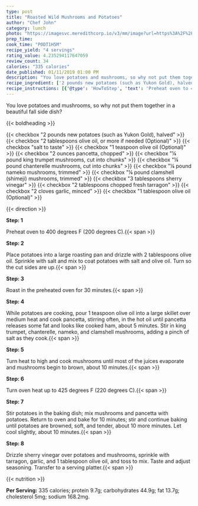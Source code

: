 ```yaml
---
type: post
title: "Roasted Wild Mushrooms and Potatoes"
author: "Chef John"
category: lunch
photo: "https://imagesvc.meredithcorp.io/v3/mm/image?url=https%3A%2F%2Fimages.media-allrecipes.com%2Fuserphotos%2F1060594.jpg"
prep_time: 
cook_time: "P0DT1H5M"
recipe_yield: "4 servings"
rating_value: 4.235294117647059
review_count: 34
calories: "335 calories"
date_published: 01/11/2019 01:00 PM
description: "You love potatoes and mushrooms, so why not put them together in a beautiful fall side dish?"
recipe_ingredient: ['2 pounds new potatoes (such as Yukon Gold), halved', '2 tablespoons olive oil, or more if needed', 'salt to taste', '1 teaspoon olive oil', '2 ounces pancetta, chopped', '¼ pound king trumpet mushrooms, cut into chunks', '¼ pound chanterelle mushrooms, cut into chunks', '¼ pound nameko mushrooms, trimmed', '¼ pound clamshell (shimeji) mushrooms, trimmed', '3 tablespoons sherry vinegar', '2 tablespoons chopped fresh tarragon', '2 cloves garlic, minced', '1 tablespoon olive oil']
recipe_instructions: [{'@type': 'HowToStep', 'text': 'Preheat oven to 400 degrees F (200 degrees C).\n'}, {'@type': 'HowToStep', 'text': 'Place potatoes into a large roasting pan and drizzle with 2 tablespoons olive oil. Sprinkle with salt and mix to coat potatoes with salt and olive oil. Turn so the cut sides are up.\n'}, {'@type': 'HowToStep', 'text': 'Roast in the preheated oven for 30 minutes.\n'}, {'@type': 'HowToStep', 'text': 'While potatoes are cooking, pour 1 teaspoon olive oil into a large skillet over medium heat and cook pancetta, stirring often, in the hot oil until pancetta releases some fat and looks like cooked ham, about 5 minutes. Stir in king trumpet, chanterelle, nameko, and clamshell mushrooms, adding a pinch of salt as they cook.\n'}, {'@type': 'HowToStep', 'text': 'Turn heat to high and cook mushrooms until most of the juices evaporate and mushrooms begin to brown, about 10 minutes.\n'}, {'@type': 'HowToStep', 'text': 'Turn oven heat up to 425 degrees F (220 degrees C).\n'}, {'@type': 'HowToStep', 'text': 'Stir potatoes in the baking dish; mix mushrooms and pancetta with potatoes. Return to oven and bake for 10 minutes; stir and continue baking until potatoes are browned, soft, and tender, about 10 more minutes. Let cool slightly, about 10 minutes.\n'}, {'@type': 'HowToStep', 'text': 'Drizzle sherry vinegar over potatoes and mushrooms, sprinkle with tarragon, garlic, and 1 tablespoon olive oil, and toss to mix. Taste and adjust seasoning. Transfer to a serving platter.\n'}]
---
```


You love potatoes and mushrooms, so why not put them together in a beautiful fall side dish? 

{{< boldheading >}}

{{< checkbox "2 pounds new potatoes (such as Yukon Gold), halved" >}}
{{< checkbox "2 tablespoons olive oil, or more if needed  (Optional)" >}}
{{< checkbox "salt to taste" >}}
{{< checkbox "1 teaspoon olive oil  (Optional)" >}}
{{< checkbox "2 ounces pancetta, chopped" >}}
{{< checkbox "¼ pound king trumpet mushrooms, cut into chunks" >}}
{{< checkbox "¼ pound chanterelle mushrooms, cut into chunks" >}}
{{< checkbox "¼ pound nameko mushrooms, trimmed" >}}
{{< checkbox "¼ pound clamshell (shimeji) mushrooms, trimmed" >}}
{{< checkbox "3 tablespoons sherry vinegar" >}}
{{< checkbox "2 tablespoons chopped fresh tarragon" >}}
{{< checkbox "2 cloves garlic, minced" >}}
{{< checkbox "1 tablespoon olive oil  (Optional)" >}}


{{< direction >}}

**Step: 1**

Preheat oven to 400 degrees F (200 degrees C).{{< span >}}

**Step: 2**

Place potatoes into a large roasting pan and drizzle with 2 tablespoons olive oil. Sprinkle with salt and mix to coat potatoes with salt and olive oil. Turn so the cut sides are up.{{< span >}}

**Step: 3**

Roast in the preheated oven for 30 minutes.{{< span >}}

**Step: 4**

While potatoes are cooking, pour 1 teaspoon olive oil into a large skillet over medium heat and cook pancetta, stirring often, in the hot oil until pancetta releases some fat and looks like cooked ham, about 5 minutes. Stir in king trumpet, chanterelle, nameko, and clamshell mushrooms, adding a pinch of salt as they cook.{{< span >}}

**Step: 5**

Turn heat to high and cook mushrooms until most of the juices evaporate and mushrooms begin to brown, about 10 minutes.{{< span >}}

**Step: 6**

Turn oven heat up to 425 degrees F (220 degrees C).{{< span >}}

**Step: 7**

Stir potatoes in the baking dish; mix mushrooms and pancetta with potatoes. Return to oven and bake for 10 minutes; stir and continue baking until potatoes are browned, soft, and tender, about 10 more minutes. Let cool slightly, about 10 minutes.{{< span >}}

**Step: 8**

Drizzle sherry vinegar over potatoes and mushrooms, sprinkle with tarragon, garlic, and 1 tablespoon olive oil, and toss to mix. Taste and adjust seasoning. Transfer to a serving platter.{{< span >}}

{{< nutrition >}}

**Per Serving:** 335 calories; protein 9.7g; carbohydrates 44.9g; fat 13.7g; cholesterol 5mg; sodium 168.2mg.